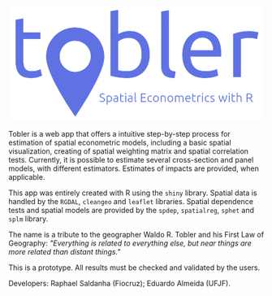 ![tobler](www/tobler_bg.png)

Tobler is a web app that offers a intuitive step-by-step process for estimation of spatial econometric models, including a basic spatial visualization, creating of spatial weighting matrix and spatial correlation tests. Currently, it is possible to estimate several cross-section and panel models, with different estimators. Estimates of impacts are provided, when applicable.

This app was entirely created with R using the `shiny` library. Spatial data is handled by the `RGDAL`, `cleangeo` and `leaflet` libraries. Spatial dependence tests and spatial models are provided by the `spdep`, `spatialreg`, `sphet` and `splm` library.

The name is a tribute to the geographer Waldo R. Tobler and his First Law of Geography: *"Everything is related to everything else, but near things are more related than distant things."*

This is a prototype. All results must be checked and validated by the users.

Developers: Raphael Saldanha (Fiocruz); Eduardo Almeida (UFJF).
